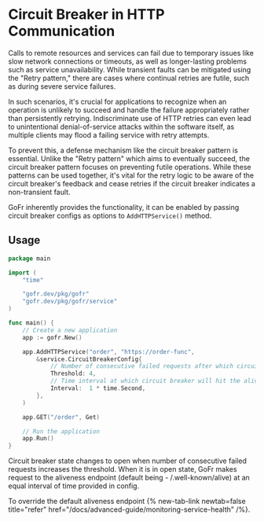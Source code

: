# Circuit Breaker in HTTP Communication

Calls to remote resources and services can fail due to temporary issues like slow network connections or timeouts, as well as longer-lasting problems such as service unavailability. While transient faults can be mitigated using the "Retry pattern," there are cases where continual retries are futile, such as during severe service failures.

In such scenarios, it's crucial for applications to recognize when an operation is unlikely to succeed and handle the failure appropriately rather than persistently retrying. Indiscriminate use of HTTP retries can even lead to unintentional denial-of-service attacks within the software itself, as multiple clients may flood a failing service with retry attempts.

To prevent this, a defense mechanism like the circuit breaker pattern is essential. Unlike the "Retry pattern" which aims to eventually succeed, the circuit breaker pattern focuses on preventing futile operations. While these patterns can be used together, it's vital for the retry logic to be aware of the circuit breaker's feedback and cease retries if the circuit breaker indicates a non-transient fault.

GoFr inherently provides the functionality, it can be enabled by passing circuit breaker configs as options to `AddHTTPService()` method.

## Usage

```go
package main

import (
	"time"

	"gofr.dev/pkg/gofr"
	"gofr.dev/pkg/gofr/service"
)

func main() {
	// Create a new application
	app := gofr.New()

	app.AddHTTPService("order", "https://order-func",
		&service.CircuitBreakerConfig{
		    // Number of consecutive failed requests after which circuit breaker will be enabled
			Threshold: 4,
			// Time interval at which circuit breaker will hit the aliveness endpoint.
			Interval:  1 * time.Second,
		},
	)

	app.GET("/order", Get)

	// Run the application
	app.Run()
}
```

Circuit breaker state changes to open when number of consecutive failed requests increases the threshold.
When it is in open state, GoFr makes request to the aliveness endpoint (default being - /.well-known/alive) at an equal interval of time provided in config.

To override the default aliveness endpoint {% new-tab-link newtab=false title="refer" href="/docs/advanced-guide/monitoring-service-health" /%}.
